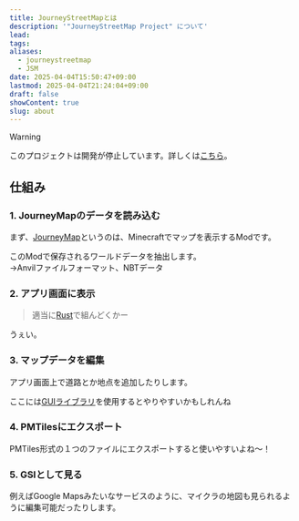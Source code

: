 ```yaml
---
title: JourneyStreetMapとは
description: '"JourneyStreetMap Project" について'
lead: 
tags: 
aliases:
  - journeystreetmap
  - JSM
date: 2025-04-04T15:50:47+09:00
lastmod: 2025-04-04T21:24:04+09:00
draft: false
showContent: true
slug: about
---
```

> [!WARNING]
> このプロジェクトは開発が停止しています。詳しくは[こちら](JSMの開発停止.md)。
## 仕組み

### 1. JourneyMapのデータを読み込む
まず、[JourneyMap](https://www.curseforge.com/minecraft/mc-mods/journeymap)というのは、Minecraftでマップを表示するModです。

このModで保存されるワールドデータを抽出します。  
→Anvilファイルフォーマット、NBTデータ

### 2. アプリ画面に表示
> 適当に[Rust](../Knowledge/lang/Rust/Rust.md)で組んどくかー

うぇい。

### 3. マップデータを編集
アプリ画面上で道路とか地点を追加したりします。

ここには[GUIライブラリ](../Knowledge/libs/GUIライブラリ.md)を使用するとやりやすいかもしれんね

### 4. PMTilesにエクスポート
PMTiles形式の１つのファイルにエクスポートすると使いやすいよね〜！

### 5. GSIとして見る
例えばGoogle Mapsみたいなサービスのように、マイクラの地図も見られるように編集可能だったりします。